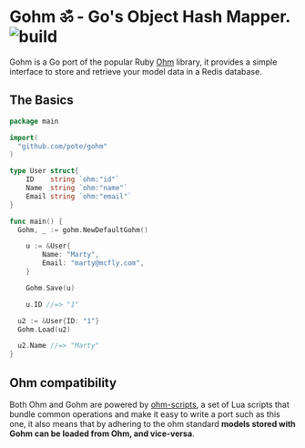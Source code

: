 # Gohm ॐ - Go's Object Hash Mapper. ![build](https://travis-ci.org/pote/gohm.svg)

Gohm is a Go port of the popular Ruby [Ohm](https://github.com/soveran/ohm) library, it provides a simple interface to store and retrieve your model data in a Redis database.

## The Basics


```go
package main

import(
  "github.com/pote/gohm"
)

type User struct{
	ID    string `ohm:"id"`
	Name  string `ohm:"name"`
	Email string `ohm:"email"`
}

func main() {
  Gohm, _ := gohm.NewDefaultGohm()

	u := &User{
		Name: "Marty",
		Email: "marty@mcfly.com",
	}

	Gohm.Save(u)

	u.ID //=> "1"

  u2 := &User{ID: "1"}
  Gohm.Load(u2)

  u2.Name //=> "Marty"
}
```

## Ohm compatibility

Both Ohm and Gohm are powered by [ohm-scripts](https://github.com/soveran/ohm-scripts), a set of Lua scripts that bundle common operations and make it easy to write a port such as this one, it also means that by adhering to the ohm standard **models stored with Gohm can be loaded from Ohm, and vice-versa**.
